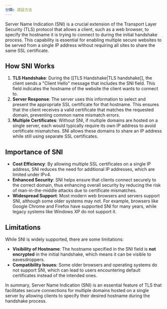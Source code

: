 ```yaml
---
分類: 認証方法
---
```


Server Name Indication (SNI) is a crucial extension of the Transport Layer Security (TLS) protocol that allows a client, such as a web browser, to specify the hostname it is trying to connect to during the initial handshake process. This capability is essential for enabling multiple secure websites to be served from a single IP address without requiring all sites to share the same SSL certificate.

## How SNI Works

1. **TLS Handshake**: During the [[TLS Handshake|TLS handshake]], the client sends a "Client Hello" message that includes the SNI field. This field indicates the hostname of the website the client wants to connect to.
2. **Server Response**: The server uses this information to select and present the appropriate SSL certificate for that hostname. This ensures that the client receives a valid certificate that matches the requested domain, preventing common name mismatch errors.
3. **Multiple Certificates**: Without SNI, if multiple domains are hosted on a single server, each would typically require its own IP address to avoid certificate mismatches. SNI allows these domains to share an IP address while still using separate SSL certificates.

## Importance of SNI

- **Cost Efficiency**: By allowing multiple SSL certificates on a single IP address, SNI reduces the need for additional IP addresses, which are limited under IPv4.
- **Enhanced Security**: SNI helps ensure that clients connect securely to the correct domain, thus enhancing overall security by reducing the risk of man-in-the-middle attacks due to certificate mismatches.
- **Widespread Support**: Most modern web browsers and servers support SNI, although some older systems may not. For example, browsers like Google Chrome and Firefox have supported SNI for many years, while legacy systems like Windows XP do not support it.

## Limitations

While SNI is widely supported, there are some limitations:
- **Visibility of Hostname**: The hostname specified in the SNI field is **not encrypted** in the initial handshake, which means it can be visible to eavesdroppers.
- **Compatibility Issues**: Some older browsers and operating systems do not support SNI, which can lead to users encountering default certificates instead of the intended ones.

In summary, Server Name Indication (SNI) is an essential feature of TLS that facilitates secure connections for multiple domains hosted on a single server by allowing clients to specify their desired hostname during the handshake process.

